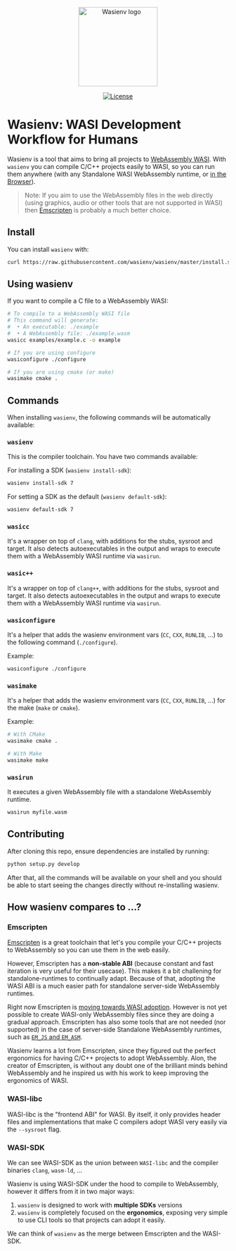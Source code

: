 <p align="center">
  <a href="https://github.com/wasienv/wasienv" target="_blank" rel="noopener noreferrer">
    <img height="180" src="https://raw.githubusercontent.com/wasienv/wasienv/master/logo.png" alt="Wasienv logo">
  </a>
</p>

<p align="center">
  <a href="https://github.com/wasmerio/wasmer/blob/master/LICENSE">
    <img src="https://img.shields.io/github/license/wasienv/wasienv.svg?style=flat-square" alt="License">
  </a>
</p>

# Wasienv: WASI Development Workflow for Humans

Wasienv is a tool that aims to bring all projects to [WebAssembly WASI](https://github.com/WebAssembly/WASI). With `wasienv` you can compile C/C++ projects easily to WASI, so you can run them anywhere (with any Standalone WASI WebAssembly runtime, or [in the Browser](https://webassembly.sh)).

> Note: If you aim to use the WebAssembly files in the web directly (using graphics, audio or other tools that are not supported in WASI) then [Emscripten](https://emscripten.org/) is probably a much better choice.

## Install

You can install `wasienv` with:

```sh
curl https://raw.githubusercontent.com/wasienv/wasienv/master/install.sh | sh
```

## Using wasienv

If you want to compile a C file to a WebAssembly WASI:

```sh
# To compile to a WebAssembly WASI file
# This command will generate:
#  • An executable: ./example
#  • A WebAssembly file: ./example.wasm
wasicc examples/example.c -o example

# If you are using configure
wasiconfigure ./configure

# If you are using cmake (or make)
wasimake cmake .
```

## Commands

When installing `wasienv`, the following commands will be automatically available:

### `wasienv`

This is the compiler toolchain. You have two commands available:

For installing a SDK (`wasienv install-sdk`):

```sh
wasienv install-sdk 7
```

For setting a SDK as the default (`wasienv default-sdk`):

```sh
wasienv default-sdk 7
```

### `wasicc`

It's a wrapper on top of `clang`, with additions for the stubs, sysroot and target.
It also detects autoexecutables in the output and wraps to execute them with a WebAssembly WASI runtime via `wasirun`.

### `wasic++`

It's a wrapper on top of `clang++`, with additions for the stubs, sysroot and target.
It also detects autoexecutables in the output and wraps to execute them with a WebAssembly WASI runtime via `wasirun`.

### `wasiconfigure`

It's a helper that adds the wasienv environment vars (`CC`, `CXX`, `RUNLIB`, ...) to the following command (`./configure`).

Example:

```sh
wasiconfigure ./configure
```

### `wasimake`

It's a helper that adds the wasienv environment vars (`CC`, `CXX`, `RUNLIB`, ...) for the make (`make` or `cmake`).

Example:

```sh
# With CMake
wasimake cmake .

# With Make
wasimake make
```

### `wasirun`

It executes a given WebAssembly file with a standalone WebAssembly runtime.

```sh
wasirun myfile.wasm
```

## Contributing

After cloning this repo, ensure dependencies are installed by running:

```sh
python setup.py develop
```

After that, all the commands will be available on your shell and you should be able to start seeing the changes directly without re-installing wasienv.


## How wasienv compares to …?

### Emscripten

[Emscripten](https://emscripten.org/) is a great toolchain that let's you compile your C/C++ projects to WebAssembly so you can use them in the web easily.

However, Emscripten has a **non-stable ABI** (because constant and fast iteration is very useful for their usecase).
This makes it a bit challening for standalone-runtimes to continually adapt.
Because of that, adopting the WASI ABI is a much easier path for standalone server-side WebAssembly runtimes.

Right now Emscripten is [moving towards WASI adoption](https://github.com/emscripten-core/emscripten/issues/9479). However is not yet possible to create WASI-only WebAssembly files since they are doing a gradual approach.
Emscripten has also some tools that are not needed (nor supported) in the case of server-side Standalone WebAssembly runtimes, such as [`EM_JS` and `EM_ASM`](https://emscripten.org/docs/porting/connecting_cpp_and_javascript/Interacting-with-code.html#calling-javascript-from-c-c).

Wasienv learns a lot from Emscripten, since they figured out the perfect ergonomics for having C/C++ projects to adopt WebAssembly. Alon, the creator of Emscripten, is without any doubt one of the brilliant minds behind WebAssembly and he inspired us with his work to keep improving the ergonomics of WASI.

### WASI-libc

WASI-libc is the "frontend ABI" for WASI. By itself, it only provides header files and implementations that make C compilers adopt WASI very easily via the `--sysroot` flag.

### WASI-SDK

We can see WASI-SDK as the union between `WASI-libc` and the compiler binaries `clang`, `wasm-ld`, ...

Wasienv is using WASI-SDK under the hood to compile to WebAssembly, however it differs from it in two major ways:
1. `wasienv` is designed to work with **multiple SDKs** versions
2. `wasienv` is completely focused on the **ergonomics**, exposing very simple to use CLI tools so that projects can adopt it easily.

We can think of `wasienv` as the merge between Emscripten and the WASI-SDK.
